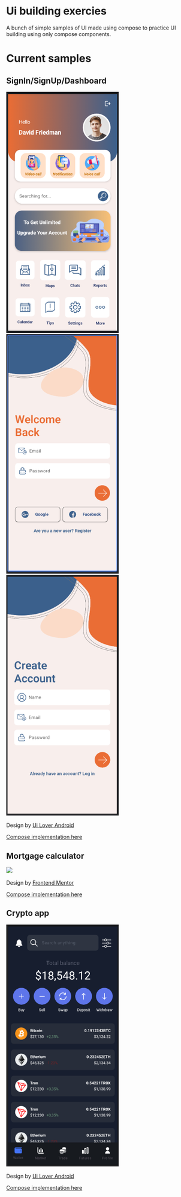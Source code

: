 # Ui building exercies

A bunch of simple samples of UI made using compose to practice UI building using only compose components.

# Current samples

## SignIn/SignUp/Dashboard

<p float="left">
  <img src="screenshots/dashboard.png" width="300">
  <img src="screenshots/signin.png" width="300">
  <img src="screenshots/signup.png" width="300">
</p>

Design by [Ui Lover Android](https://www.youtube.com/watch?v=RKBmNNovvjE&t=4s)

[Compose implementation here](app/src/main/java/dev/artenes/uidesigns/app/dashboard)

## Mortgage calculator

<img src="screenshots/mortgage.gif" width="300">

Design by [Frontend Mentor](https://www.frontendmentor.io/challenges/mortgage-repayment-calculator-Galx1LXK73)

[Compose implementation here](app/src/main/java/dev/artenes/uidesigns/app/mortgage)

## Crypto app

<img src="screenshots/crypto.png" width="300">

Design by [Ui Lover Android](https://www.youtube.com/watch?v=9TzBG9PpV5U)

[Compose implementation here](app/src/main/java/dev/artenes/uidesigns/app/crypto)